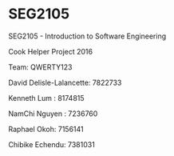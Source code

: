 # SEG2105
SEG2105 - Introduction to Software Engineering

Cook Helper Project 2016

Team: QWERTY123

David Delisle-Lalancette: 7822733 

Kenneth Lum : 8174815 

NamChi Nguyen : 7236760 

Raphael Okoh: 7156141  

Chibike Echendu: 7381031 
